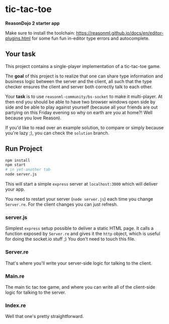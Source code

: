 # tic-tac-toe
**ReasonDojo 2 starter app**

Make sure to install the toolchain: https://reasonml.github.io/docs/en/editor-plugins.html for some fun fun in-editor type errors and autocomplete.

## Your task
This project contains a single-player implementation of a tic-tac-toe game. 

The **goal** of this project is to realize that one can share type information and business logic between the server and the client, all such that the type checker ensures the client and server both correctly talk to each other.

Your **task** is to use `reasonml-community/bs-socket` to make it multi-player. At then end you should be able to have two browser windows open side by side and be able to play against yourself (because all your friends are out partying on this Friday evening so why on earth are you at home?! Well because you love Reason).

If you'd like to read over an example solution, to compare or simply because you're lazy ;), you can check the `solution` branch.

## Run Project

```sh
npm install
npm start
# in yet-another tab
node server.js
```

This will start a simple `express` server at `localhost:3000` which will deliver your app.

You need to restart your server (`node server.js`) each time you change `Server.re`. For the client changes you can just refresh.

### server.js
Simplest `express` setup possible to deliver a static HTML page. It calls a function exposed by `Server.re` and gives it the `http` object, which is useful for doing the socket.io stuff ;)
You don't need to touch this file.


### Server.re
That's where you'll write your server-side logic for talking to the client.

### Main.re
The main tic tac toe game, and where you can write all of the client-side logic for talking to the server.

### Index.re
Well that one's pretty straightforward.

